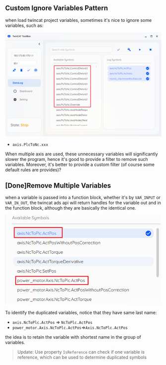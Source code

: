 ## Custom Ignore Variables Pattern

when load twincat project variables, sometimes it's nice to ignore some variables, such as:

![](assets/Pasted%20image%2020250122154205.png)

- `axis.PlcToNc.xxx`

When multiple axis are used, these unnecessary variables will significantly slower the program, hence it's good to provide a filter to remove such variables. Moreover, it's better to provide a custom filter (of course some default rules are provides)?



## [Done]Remove Multiple Variables

when a variable is passed into a function block, whether it's by `VAR_INPUT` or `VAR_IN_OUT`, the twincat ads api will return handles for the variable out and in the function block, although they are basically the identical one.

![](assets/Pasted%20image%2020250122154749.png)

To identify the duplicated variables, notice that they have same last name:
- `axis.NcToPlc.ActPos` => `NcToPlc.ActPos`
- `power_motor.Axis.NcToPlc.ActPos`=>`Axis.NcToPlc.ActPos`

the idea is to retain the variable with shortest name in the group of variables.

> Update: Use property `IsReference` can check if one variable is reference, which can be used to determine duplicated symbols